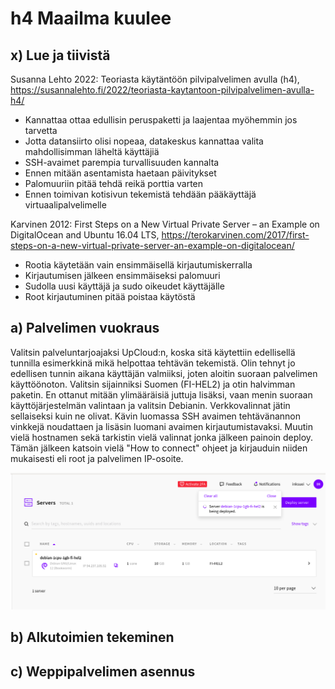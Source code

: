 # h4 Maailma kuulee

## x) Lue ja tiivistä

Susanna Lehto 2022: Teoriasta käytäntöön pilvipalvelimen avulla (h4), https://susannalehto.fi/2022/teoriasta-kaytantoon-pilvipalvelimen-avulla-h4/

- Kannattaa ottaa edullisin peruspaketti ja laajentaa myöhemmin jos tarvetta
- Jotta datansiirto olisi nopeaa, datakeskus kannattaa valita mahdollisimman läheltä käyttäjiä
- SSH-avaimet parempia turvallisuuden kannalta
- Ennen mitään asentamista haetaan päivitykset
- Palomuuriin pitää tehdä reikä porttia varten
- Ennen toimivan kotisivun tekemistä tehdään pääkäyttäjä virtuaalipalvelimelle

Karvinen 2012: First Steps on a New Virtual Private Server – an Example on DigitalOcean and Ubuntu 16.04 LTS, https://terokarvinen.com/2017/first-steps-on-a-new-virtual-private-server-an-example-on-digitalocean/

- Rootia käytetään vain ensimmäisellä kirjautumiskerralla
- Kirjautumisen jälkeen ensimmäiseksi palomuuri
- Sudolla uusi käyttäjä ja sudo oikeudet käyttäjälle
- Root kirjautuminen pitää poistaa käytöstä

## a) Palvelimen vuokraus

Valitsin palveluntarjoajaksi UpCloud:n, koska sitä käytettiin edellisellä tunnilla esimerkkinä mikä helpottaa tehtävän tekemistä. Olin tehnyt jo edellisen tunnin aikana käyttäjän valmiiksi, joten aloitin suoraan palvelimen käyttöönoton. Valitsin sijainniksi Suomen (FI-HEL2) ja otin halvimman paketin. En ottanut mitään ylimääräisiä juttuja lisäksi, vaan menin suoraan käyttöjärjestelmän valintaan ja valitsin Debianin. Verkkovalinnat jätin sellaiseksi kuin ne olivat. Kävin luomassa SSH avaimen tehtävänannon vinkkejä noudattaen ja lisäsin luomani avaimen kirjautumistavaksi. Muutin vielä hostnamen sekä tarkistin vielä valinnat jonka jälkeen painoin deploy. Tämän jälkeen katsoin vielä "How to connect" ohjeet ja kirjauduin niiden mukaisesti eli root ja palvelimen IP-osoite. 


![Palvelin](palvelimenluonti.PNG)


## b) Alkutoimien tekeminen

## c) Weppipalvelimen asennus


